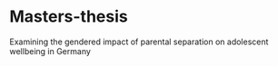 # Masters-thesis
Examining the gendered impact of parental separation on adolescent wellbeing in Germany
